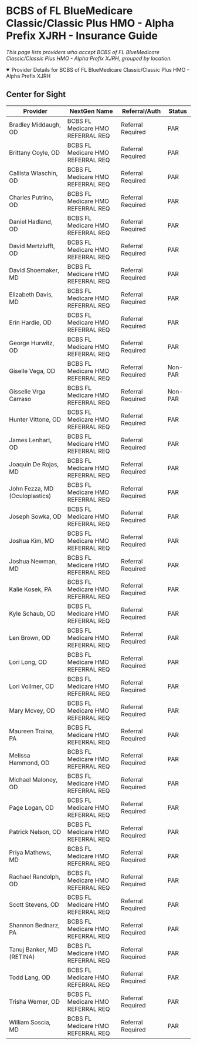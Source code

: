# BCBS of FL BlueMedicare Classic/Classic Plus HMO - Alpha Prefix XJRH - Insurance Guide

*This page lists providers who accept BCBS of FL BlueMedicare Classic/Classic Plus HMO - Alpha Prefix XJRH, grouped by location.*

<details open><summary>Provider Details for BCBS of FL BlueMedicare Classic/Classic Plus HMO - Alpha Prefix XJRH</summary>

## Center for Sight

| Provider | NextGen Name | Referral/Auth | Status |
|----------|-------------|--------------|--------|
| Bradley Middaugh, OD | BCBS FL Medicare HMO REFERRAL REQ | Referral Required | PAR |
| Brittany Coyle, OD | BCBS FL Medicare HMO REFERRAL REQ | Referral Required | PAR |
| Callista Wlaschin, OD | BCBS FL Medicare HMO REFERRAL REQ | Referral Required | PAR |
| Charles Putrino, OD | BCBS FL Medicare HMO REFERRAL REQ | Referral Required | PAR |
| Daniel Hadland, OD | BCBS FL Medicare HMO REFERRAL REQ | Referral Required | PAR |
| David Mertzlufft, OD | BCBS FL Medicare HMO REFERRAL REQ | Referral Required | PAR |
| David Shoemaker, MD | BCBS FL Medicare HMO REFERRAL REQ | Referral Required | PAR |
| Elizabeth Davis, MD | BCBS FL Medicare HMO REFERRAL REQ | Referral Required | PAR |
| Erin Hardie, OD | BCBS FL Medicare HMO REFERRAL REQ | Referral Required | PAR |
| George Hurwitz, OD | BCBS FL Medicare HMO REFERRAL REQ | Referral Required | PAR |
| Giselle Vega, OD | BCBS FL Medicare HMO REFERRAL REQ | Referral Required | Non-PAR |
| Gisselle Vrga Carraso | BCBS FL Medicare HMO REFERRAL REQ | Referral Required | Non-PAR |
| Hunter Vittone, OD | BCBS FL Medicare HMO REFERRAL REQ | Referral Required | PAR |
| James Lenhart, OD | BCBS FL Medicare HMO REFERRAL REQ | Referral Required | PAR |
| Joaquin De Rojas, MD | BCBS FL Medicare HMO REFERRAL REQ | Referral Required | PAR |
| John Fezza, MD (Oculoplastics) | BCBS FL Medicare HMO REFERRAL REQ | Referral Required | PAR |
| Joseph Sowka, OD | BCBS FL Medicare HMO REFERRAL REQ | Referral Required | PAR |
| Joshua Kim, MD | BCBS FL Medicare HMO REFERRAL REQ | Referral Required | PAR |
| Joshua Newman, MD | BCBS FL Medicare HMO REFERRAL REQ | Referral Required | PAR |
| Kalie Kosek, PA | BCBS FL Medicare HMO REFERRAL REQ | Referral Required | PAR |
| Kyle Schaub, OD | BCBS FL Medicare HMO REFERRAL REQ | Referral Required | PAR |
| Len Brown, OD | BCBS FL Medicare HMO REFERRAL REQ | Referral Required | PAR |
| Lori Long, OD | BCBS FL Medicare HMO REFERRAL REQ | Referral Required | PAR |
| Lori Vollmer, OD | BCBS FL Medicare HMO REFERRAL REQ | Referral Required | PAR |
| Mary Mcvey, OD | BCBS FL Medicare HMO REFERRAL REQ | Referral Required | PAR |
| Maureen Traina, PA | BCBS FL Medicare HMO REFERRAL REQ | Referral Required | PAR |
| Melissa Hammond, OD | BCBS FL Medicare HMO REFERRAL REQ | Referral Required | PAR |
| Michael Maloney, OD | BCBS FL Medicare HMO REFERRAL REQ | Referral Required | PAR |
| Page Logan, OD | BCBS FL Medicare HMO REFERRAL REQ | Referral Required | PAR |
| Patrick Nelson, OD | BCBS FL Medicare HMO REFERRAL REQ | Referral Required | PAR |
| Priya Mathews, MD | BCBS FL Medicare HMO REFERRAL REQ | Referral Required | PAR |
| Rachael Randolph, OD | BCBS FL Medicare HMO REFERRAL REQ | Referral Required | PAR |
| Scott Stevens, OD | BCBS FL Medicare HMO REFERRAL REQ | Referral Required | PAR |
| Shannon Bednarz, PA | BCBS FL Medicare HMO REFERRAL REQ | Referral Required | PAR |
| Tanuj Banker, MD (RETINA) | BCBS FL Medicare HMO REFERRAL REQ | Referral Required | PAR |
| Todd Lang, OD | BCBS FL Medicare HMO REFERRAL REQ | Referral Required | PAR |
| Trisha Werner, OD | BCBS FL Medicare HMO REFERRAL REQ | Referral Required | PAR |
| William Soscia, MD | BCBS FL Medicare HMO REFERRAL REQ | Referral Required | PAR |

</details>

